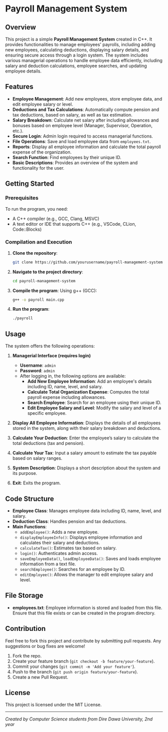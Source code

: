 # Payroll Management System

## Overview

This project is a simple **Payroll Management System** created in C++. It provides functionalities to manage employees' payrolls, including adding new employees, calculating deductions, displaying salary details, and ensuring secure access through a login system. The system includes various managerial operations to handle employee data efficiently, including salary and deduction calculations, employee searches, and updating employee details.

## Features

- **Employee Management**: Add new employees, store employee data, and edit employee salary or level.
- **Deductions and Tax Calculations**: Automatically compute pension and tax deductions, based on salary, as well as tax estimation.
- **Salary Breakdown**: Calculate net salary after including allowances and bonuses based on employee level (Manager, Supervisor, Operation, etc.).
- **Secure Login**: Admin login required to access managerial functions.
- **File Operations**: Save and load employee data from `employees.txt`.
- **Reports**: Display all employee information and calculate the total payroll expense of the organization.
- **Search Function**: Find employees by their unique ID.
- **Basic Descriptions**: Provides an overview of the system and functionality for the user.

## Getting Started

### Prerequisites

To run the program, you need:

- A C++ compiler (e.g., GCC, Clang, MSVC)
- A text editor or IDE that supports C++ (e.g., VSCode, CLion, Code::Blocks)

### Compilation and Execution

1. **Clone the repository**:
   ```bash
   git clone https://github.com/yourusername/payroll-management-system.git
   ```
   
2. **Navigate to the project directory**:
   ```bash
   cd payroll-management-system
   ```

3. **Compile the program**:
   Using g++ (GCC):
   ```bash
   g++ -o payroll main.cpp
   ```

4. **Run the program**:
   ```bash
   ./payroll
   ```

## Usage

The system offers the following operations:

1. **Managerial Interface (requires login)**
   - **Username**: `admin`
   - **Password**: `admin`
   - After logging in, the following options are available:
     - **Add New Employee Information**: Add an employee's details including ID, name, level, and salary.
     - **Calculate Total Organization Expense**: Computes the total payroll expense including allowances.
     - **Search Employee**: Search for an employee using their unique ID.
     - **Edit Employee Salary and Level**: Modify the salary and level of a specific employee.

2. **Display All Employee Information**: Displays the details of all employees stored in the system, along with their salary breakdown and deductions.

3. **Calculate Your Deduction**: Enter the employee’s salary to calculate the total deductions (tax and pension).

4. **Calculate Your Tax**: Input a salary amount to estimate the tax payable based on salary ranges.

5. **System Description**: Displays a short description about the system and its purpose.

6. **Exit**: Exits the program.

## Code Structure

- **Employee Class**: Manages employee data including ID, name, level, and salary.
- **Deduction Class**: Handles pension and tax deductions.
- **Main Functions**:
  - `addEmployee()`: Adds a new employee.
  - `displayEmployeeInfo()`: Displays employee information and calculates their salary and deductions.
  - `calculateTax()`: Estimates tax based on salary.
  - `login()`: Authenticates admin access.
  - `saveEmployeeData()`, `loadEmployeeData()`: Saves and loads employee information from a text file.
  - `searchEmployee()`: Searches for an employee by ID.
  - `editEmployee()`: Allows the manager to edit employee salary and level.
  
## File Storage

- **employees.txt**: Employee information is stored and loaded from this file. Ensure that this file exists or can be created in the program directory.

## Contribution

Feel free to fork this project and contribute by submitting pull requests. Any suggestions or bug fixes are welcome!

1. Fork the repo.
2. Create your feature branch (`git checkout -b feature/your-feature`).
3. Commit your changes (`git commit -m 'Add your feature'`).
4. Push to the branch (`git push origin feature/your-feature`).
5. Create a new Pull Request.

## License

This project is licensed under the MIT License.

---

*Created by Computer Science students from Dire Dawa University, 2nd year*
